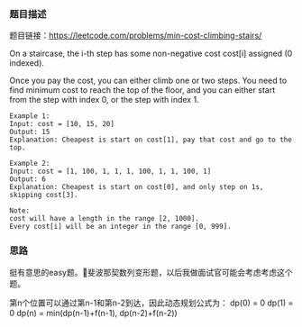 ### 题目描述

题目链接：https://leetcode.com/problems/min-cost-climbing-stairs/

On a staircase, the i-th step has some non-negative cost cost[i] assigned (0 indexed).

Once you pay the cost, you can either climb one or two steps. You need to find minimum cost to reach the top of the floor, and you can either start from the step with index 0, or the step with index 1.

```
Example 1:
Input: cost = [10, 15, 20]
Output: 15
Explanation: Cheapest is start on cost[1], pay that cost and go to the top.

Example 2:
Input: cost = [1, 100, 1, 1, 1, 100, 1, 1, 100, 1]
Output: 6
Explanation: Cheapest is start on cost[0], and only step on 1s, skipping cost[3].

Note:
cost will have a length in the range [2, 1000].
Every cost[i] will be an integer in the range [0, 999].
```

### 思路

挺有意思的easy题。斐波那契数列变形题，以后我做面试官可能会考虑考虑这个题。

第n个位置可以通过第n-1和第n-2到达，因此动态规划公式为：
dp(0) = 0
dp(1) = 0
dp(n) = min(dp(n-1)+f(n-1), dp(n-2)+f(n-2))


